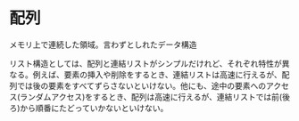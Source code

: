 # 配列

メモリ上で連続した領域。言わずとしれたデータ構造

リスト構造としては、配列と連結リストがシンプルだけれど、それぞれ特性が異なる。例えば、要素の挿入や削除をするとき、連結リストは高速に行えるが、配列では後の要素をすべてずらさないといけない。他にも、途中の要素へのアクセス(ランダムアクセス)をするとき、配列は高速に行えるが、連結リストでは前(後ろ)から順番にたどっていかないといけない。
